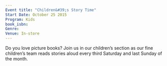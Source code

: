 ```yaml
---
Event title: "Children&#39;s Story Time"
Start Date: October 25 2015
Program: Kids
book_isbn: 
Genre: 
Venue: In-store
---
```

Do you love picture books? Join us in our children’s section as our fine children’s team reads stories aloud every third Saturday and last Sunday of the month.
